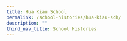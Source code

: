 ```yaml
---
title: Hua Kiau School
permalink: /school-histories/hua-kiau-sch/
description: ""
third_nav_title: School Histories
---
```


